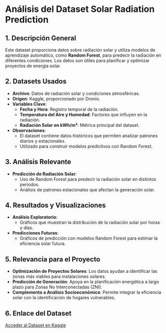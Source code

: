 # Análisis del Dataset Solar Radiation Prediction

## 1. Descripción General

Este dataset proporciona datos sobre radiación solar y utiliza modelos de aprendizaje automático, como **Random Forest**, para predecir la radiación en diferentes condiciones. Los datos son útiles para planificar y optimizar proyectos de energía solar.

## 2. Datasets Usados

- **Archivo**: Datos de radiación solar y condiciones atmosféricas.
- **Origen**: Kaggle, proporcionado por Dronio.
- **Variables Clave**:
  - **Fecha y Hora**: Registro temporal de la radiación.
  - **Temperatura del Aire y Humedad**: Factores que influyen en la radiación.
  - **Radiación Solar en kWh/m²**: Métrica principal del dataset.
- **Observaciones**:
  - El dataset contiene datos históricos que permiten analizar patrones diarios y estacionales.
  - Utilizado para construir modelos predictivos con Random Forest.

## 3. Análisis Relevante

- **Predicción de Radiación Solar**:
  - Uso de Random Forest para predecir la radiación solar en distintos periodos.
  - Análisis de patrones estacionales que afectan la generación solar.

## 4. Resultados y Visualizaciones

- **Análisis Exploratorio**:
  - Gráficos que muestran la distribución de la radiación solar por horas y días.
- **Predicciones Futuras**:
  - Gráficos de predicción con modelos Random Forest para estimar la eficiencia solar futura.

## 5. Relevancia para el Proyecto

- **Optimización de Proyectos Solares**: Los datos ayudan a identificar las zonas más viables para instalaciones solares.
- **Predicción de Generación**: Apoya en la planificación energética a largo plazo para Zonas No Interconectadas (ZNI).
- **Complemento a Análisis Socioeconómico**: Permite integrar la eficiencia solar con la identificación de hogares vulnerables.

## 6. Enlace del Dataset

[Acceder al Dataset en Kaggle](https://www.kaggle.com/datasets/dronio/SolarEnergy)
